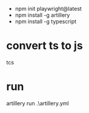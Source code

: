 - npm init playwright@latest
- npm install -g artillery
- npm install -g typescript 

# convert ts to js
tcs

# run 
artillery run .\artillery.yml